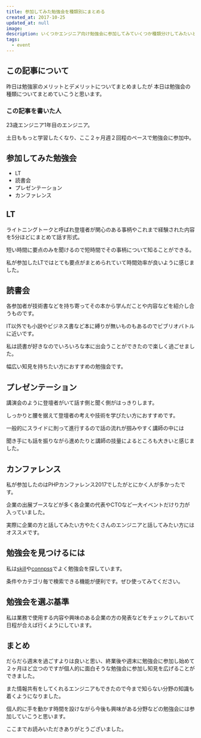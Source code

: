 ```yaml
---
title: 参加してみた勉強会を種類別にまとめる
created_at: 2017-10-25
updated_at: null
image:
description: いくつかエンジニア向け勉強会に参加してみていくつか種類分けしてみたいと思います。目的によって参加するイベントは変わってくると思います。
tags:
  - event
---
```


## この記事について

昨日は勉強家のメリットとデメリットについてまとめましたが
本日は勉強会の種類についてまとめていこうと思います。

### この記事を書いた人

23歳エンジニア1年目のエンジニア。

土日ももっと学習したくなり、ここ２ヶ月週２回程のペースで勉強会に参加中。

## 参加してみた勉強会

- LT
- 読書会
- プレゼンテーション
- カンファレンス

## LT

ライトニングトークと呼ばれ登壇者が関心のある事柄やこれまで経験された内容を5分ほどにまとめて話す形式。

短い時間に要点のみを聞けるので短時間でその事柄について知ることができる。

私が参加したLTではとても要点がまとめられていて時間効率が良いように感じました。

## 読書会

各参加者が技術書などを持ち寄ってその本から学んだことや内容などを紹介し合うものです。

IT以外でも小説やビジネス書など本に縛りが無いものもあるのでビブリオバトルに近いです。

私は読書が好きなのでいろいろな本に出会うことができたので楽しく過ごせました。

幅広い知見を持ちたい方におすすめの勉強会です。

## プレゼンテーション

講演会のように登壇者がいて話す側と聞く側がはっきりします。

しっかりと腰を据えて登壇者の考えや技術を学びたい方におすすめです。

一般的にスライドに則って進行するので話の流れが掴みやすく講師の中には

聞き手にも話を振りながら進めたりと講師の技量によるところも大きいと感じました。

## カンファレンス

私が参加したのはPHPカンファレンス2017でしたがとにかく人が多かったです。

企業の出展ブースなどが多く各企業の代表やCTOなど一大イベントだけり力が入っていました。

実際に企業の方と話してみたい方やたくさんのエンジニアと話してみたい方にはオススメです。

## 勉強会を見つけるには

私は[skill](https://play.google.com/store/apps/details?id=jp.co.ysinc.skill&hl=ja)や[connpss](https://connpass.com)でよく勉強会を探しています。

条件やカテゴリ毎で検索できる機能が便利です。ぜひ使ってみてください。

## 勉強会を選ぶ基準

私は業務で使用する内容や興味のある企業の方の発表などをチェックしておいて日程が合えば行くようにしています。

## まとめ

だらだら週末を過ごすよりは良いと思い、終業後や週末に勉強会に参加し始めて２ヶ月ほど立つのですが個人的に面白そうな勉強会に参加し知見を広げることができました。

また情報共有をしてくれるエンジニアもできたので今まで知らない分野の知識も着くようになりました。

個人的に手を動かす時間を設けながら今後も興味がある分野などの勉強会には参加していこうと思います。

ここまでお読みいただきありがとうございました。
